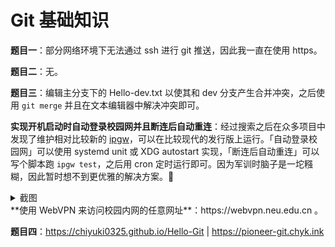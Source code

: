 # Git 基础知识

**题目一**：部分网络环境下无法通过 ssh 进行 git 推送，因此我一直在使用 https。

**题目二**：无。

**题目三**：编辑主分支下的 Hello-dev.txt 以使其和 dev 分支产生合并冲突，之后使用 `git merge` 并且在文本编辑器中解决冲突即可。

**实现开机启动时自动登录校园网并且断连后自动重连**：经过搜索之后在众多项目中发现了维护相对比较新的 [ipgw](https://github.com/neucn/ipgw)，可以在比较现代的发行版上运行。「自动登录校园网」可以使用 systemd unit 或 XDG autostart 实现，「断连后自动重连」可以写个脚本跑 `ipgw test`，之后用 cron 定时运行即可。因为军训时脑子是一坨糨糊，因此暂时想不到更优雅的解决方案。🤔

<details><summary>截图</summary>
<img src="assets/3-1.png" />
<img src="assets/3-2.png" />
</details>
**使用 WebVPN 来访问校园内网的任意网址**：https://webvpn.neu.edu.cn 。

**题目四**：https://chiyuki0325.github.io/Hello-Git | https://pioneer-git.chyk.ink

